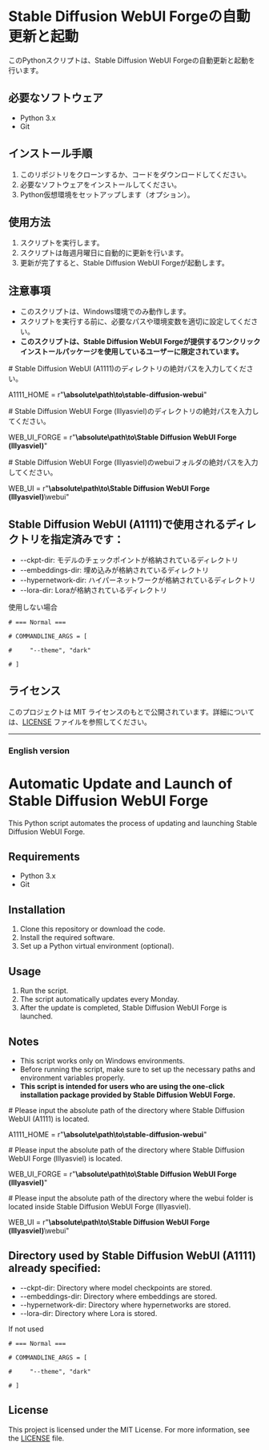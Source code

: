 # Stable Diffusion WebUI Forgeの自動更新と起動

このPythonスクリプトは、Stable Diffusion WebUI Forgeの自動更新と起動を行います。

## 必要なソフトウェア

- Python 3.x
- Git

## インストール手順

1. このリポジトリをクローンするか、コードをダウンロードしてください。
2. 必要なソフトウェアをインストールしてください。
3. Python仮想環境をセットアップします（オプション）。

## 使用方法

1. スクリプトを実行します。
2. スクリプトは毎週月曜日に自動的に更新を行います。
3. 更新が完了すると、Stable Diffusion WebUI Forgeが起動します。

## 注意事項

- このスクリプトは、Windows環境でのみ動作します。
- スクリプトを実行する前に、必要なパスや環境変数を適切に設定してください。
- **このスクリプトは、Stable Diffusion WebUI Forgeが提供するワンクリックインストールパッケージを使用しているユーザーに限定されています。**

\# Stable Diffusion WebUI (A1111)のディレクトリの絶対パスを入力してください。

A1111_HOME = r"**\absolute\path\to\stable-diffusion-webui**"

\# Stable Diffusion WebUI Forge (lllyasviel)のディレクトリの絶対パスを入力してください。

WEB_UI_FORGE = r"**\absolute\path\to\Stable Diffusion WebUI Forge (lllyasviel)**"

\# Stable Diffusion WebUI Forge (lllyasviel)のwebuiフォルダの絶対パスを入力してください。

WEB_UI = r"**\absolute\path\to\Stable Diffusion WebUI Forge (lllyasviel)**\webui"

## Stable Diffusion WebUI (A1111)で使用されるディレクトリを指定済みです：

- --ckpt-dir: モデルのチェックポイントが格納されているディレクトリ
- --embeddings-dir: 埋め込みが格納されているディレクトリ
- --hypernetwork-dir: ハイパーネットワークが格納されているディレクトリ
- --lora-dir: Loraが格納されているディレクトリ

使用しない場合

`# === Normal ===`

`# COMMANDLINE_ARGS = [`

`#     "--theme", "dark"`

`# ]`

## ライセンス

このプロジェクトは MIT ライセンスのもとで公開されています。詳細については、[LICENSE](LICENSE) ファイルを参照してください。

---
### English version

# Automatic Update and Launch of Stable Diffusion WebUI Forge

This Python script automates the process of updating and launching Stable Diffusion WebUI Forge.

## Requirements

- Python 3.x
- Git

## Installation

1. Clone this repository or download the code.
2. Install the required software.
3. Set up a Python virtual environment (optional).

## Usage

1. Run the script.
2. The script automatically updates every Monday.
3. After the update is completed, Stable Diffusion WebUI Forge is launched.

## Notes

- This script works only on Windows environments.
- Before running the script, make sure to set up the necessary paths and environment variables properly.
- **This script is intended for users who are using the one-click installation package provided by Stable Diffusion WebUI Forge.**

\# Please input the absolute path of the directory where Stable Diffusion WebUI (A1111) is located.

A1111_HOME = r"**\absolute\path\to\stable-diffusion-webui**"

\# Please input the absolute path of the directory where Stable Diffusion WebUI Forge (lllyasviel) is located.

WEB_UI_FORGE = r"**\absolute\path\to\Stable Diffusion WebUI Forge (lllyasviel)**"

\# Please input the absolute path of the directory where the webui folder is located inside Stable Diffusion WebUI Forge (lllyasviel).

WEB_UI = r"**\absolute\path\to\Stable Diffusion WebUI Forge (lllyasviel)**\webui"

## Directory used by Stable Diffusion WebUI (A1111) already specified:

- --ckpt-dir: Directory where model checkpoints are stored.
- --embeddings-dir: Directory where embeddings are stored.
- --hypernetwork-dir: Directory where hypernetworks are stored.
- --lora-dir: Directory where Lora is stored.

If not used

`# === Normal ===`

`# COMMANDLINE_ARGS = [`

`#     "--theme", "dark"`

`# ]`

## License

This project is licensed under the MIT License. For more information, see the [LICENSE](LICENSE) file.
